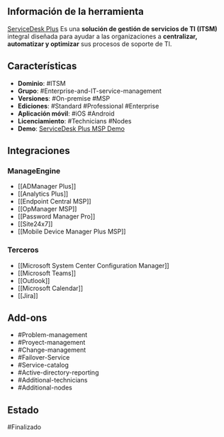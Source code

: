 ## Información de la herramienta

[ServiceDesk Plus]() Es una **solución de gestión de servicios de TI (ITSM)** integral diseñada para ayudar a las organizaciones a **centralizar, automatizar y optimizar** sus procesos de soporte de TI.

## Características

+ **Dominio**: #ITSM 
+ **Grupo**: #Enterprise-and-IT-service-management
+ **Versiones**:  #On-premise #MSP 
+ **Ediciones**: #Standard #Professional #Enterprise
+ **Aplicación móvil**: #iOS #Android 
+ **Licenciamiento**: #Technicians #Nodes
+ **Demo**: [ServiceDesk Plus MSP Demo](https://demo.servicedeskplusmsp.com/HomePage.do?username=demo&password=demo)

## Integraciones
### ManageEngine

+ [[ADManager Plus]]
+ [[Analytics Plus]]
+ [[Endpoint Central MSP]]
+ [[OpManager MSP]]
+ [[Password Manager Pro]]
+ [[Site24x7]]
+ [[Mobile Device Manager Plus MSP]]
### Terceros

+ [[Microsoft System Center Configuration Manager]]
+ [[Microsoft Teams]]
+ [[Outlook]]
+ [[Microsoft Calendar]]
+ [[Jira]]
## Add-ons

+ #Problem-management 
+ #Proyect-management
+ #Change-management
+ #Failover-Service 
+ #Service-catalog 
+ #Active-directory-reporting 
+ #Additional-technicians
+ #Additional-nodes

## Estado

 #Finalizado 